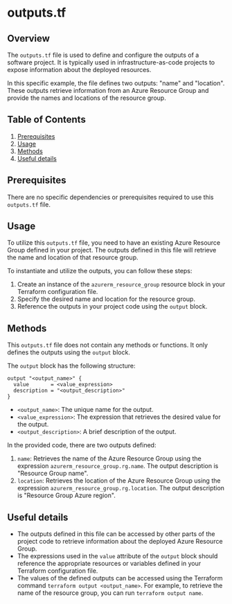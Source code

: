 # outputs.tf
## Overview
The `outputs.tf` file is used to define and configure the outputs of a software project. It is typically used in infrastructure-as-code projects to expose information about the deployed resources.

In this specific example, the file defines two outputs: "name" and "location". These outputs retrieve information from an Azure Resource Group and provide the names and locations of the resource group.

## Table of Contents
1. [Prerequisites](#prerequisites)
2. [Usage](#usage)
3. [Methods](#methods)
4. [Useful details](#properties)

## Prerequisites
There are no specific dependencies or prerequisites required to use this `outputs.tf` file.

## Usage
To utilize this `outputs.tf` file, you need to have an existing Azure Resource Group defined in your project. The outputs defined in this file will retrieve the name and location of that resource group.

To instantiate and utilize the outputs, you can follow these steps:

1. Create an instance of the `azurerm_resource_group` resource block in your Terraform configuration file.
2. Specify the desired name and location for the resource group.
3. Reference the outputs in your project code using the `output` block.

## Methods
This `outputs.tf` file does not contain any methods or functions. It only defines the outputs using the `output` block.

The `output` block has the following structure:

```hcl
output "<output_name>" {
  value       = <value_expression>
  description = "<output_description>"
}
```

- `<output_name>`: The unique name for the output.
- `<value_expression>`: The expression that retrieves the desired value for the output.
- `<output_description>`: A brief description of the output.

In the provided code, there are two outputs defined:

1. `name`: Retrieves the name of the Azure Resource Group using the expression `azurerm_resource_group.rg.name`. The output description is "Resource Group name".
2. `location`: Retrieves the location of the Azure Resource Group using the expression `azurerm_resource_group.rg.location`. The output description is "Resource Group Azure region".

## Useful details
- The outputs defined in this file can be accessed by other parts of the project code to retrieve information about the deployed Azure Resource Group.
- The expressions used in the `value` attribute of the `output` block should reference the appropriate resources or variables defined in your Terraform configuration file.
- The values of the defined outputs can be accessed using the Terraform command `terraform output <output_name>`. For example, to retrieve the name of the resource group, you can run `terraform output name`.